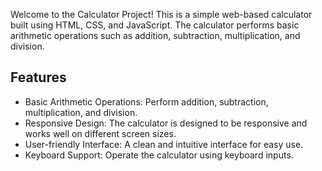 Welcome to the Calculator Project! This is a simple web-based calculator built using HTML, CSS, and JavaScript. The calculator performs basic arithmetic operations such as addition, subtraction, multiplication, and division.

## Features
* Basic Arithmetic Operations: Perform addition, subtraction, multiplication, and division.
* Responsive Design: The calculator is designed to be responsive and works well on different screen sizes.
* User-friendly Interface: A clean and intuitive interface for easy use.
* Keyboard Support: Operate the calculator using keyboard inputs.
